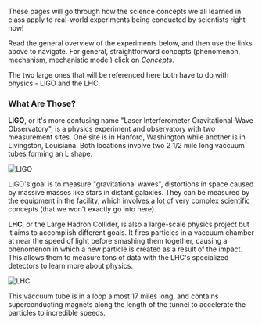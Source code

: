 These pages will go through how the science concepts we all learned in class apply to real-world experiments being conducted by scientists right now!

Read the general overview of the experiments below, and then use the links above to navigate. For general, straightforward concepts (phenomenon, mechanism, mechanistic model) click on *Concepts*.

The two large ones that will be referenced here both have to do with physics - LIGO and the LHC.

### What Are Those?

**LIGO**, or it's more confusing name "Laser Interferometer Gravitational-Wave Observatory", is a physics experiment and observatory with two measurement sites. One site is in Hanford, Washington while another is in Livingston, Louisiana. Both locations involve two 2 1/2 mile long vaccuum tubes forming an L shape.

![LIGO](https://www.ligo.caltech.edu/system/news_items/images/53/page/Virgo_aerial_view_01.jpg)

LIGO's goal is to measure "gravitational waves", distortions in space caused by massive masses like stars in distant galaxies. They can be measured by the equipment in the facility, which involves a lot of very complex scientific concepts (that we won't exactly go into here).

**LHC**, or the Large Hadron Collider, is also a large-scale physics project but it aims to accomplish different goals. It fires particles in a vaccuum chamber at near the speed of light before smashing them together, causing a phenomenon in which a new particle is created as a result of the impact. This allows them to measure tons of data with the LHC's specialized detectors to learn more about physics.

![LHC](https://www.symmetrymagazine.org/sites/default/files/styles/2015_teaser/public/images/standard/LHC-s.jpg?itok=MRYuVCfy)

This vaccuum tube is in a loop almost 17 miles long, and contains superconducting magnets along the length of the tunnel to accelerate the particles to incredible speeds.
